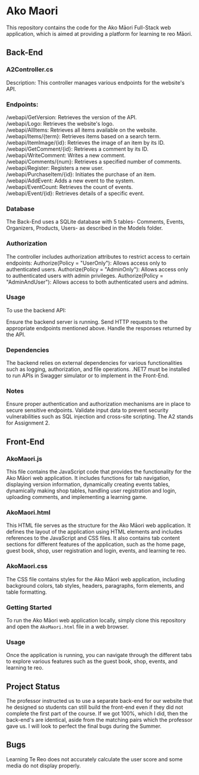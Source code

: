 # Ako Maori

This repository contains the code for the Ako Māori Full-Stack web application, which is aimed at providing a platform for learning te reo Māori.

## Back-End

### A2Controller.cs
Description: This controller manages various endpoints for the website's API.
### Endpoints:
/webapi/GetVersion: Retrieves the version of the API.  
/webapi/Logo: Retrieves the website's logo.  
/webapi/AllItems: Retrieves all items available on the website.   
/webapi/Items/{term}: Retrieves items based on a search term.  
/webapi/ItemImage/{id}: Retrieves the image of an item by its ID.  
/webapi/GetComment/{id}: Retrieves a comment by its ID.  
/webapi/WriteComment: Writes a new comment.  
/webapi/Comments/{num}: Retrieves a specified number of comments.  
/webapi/Register: Registers a new user.  
/webapi/PurchaseItem/{id}: Initiates the purchase of an item.  
/webapi/AddEvent: Adds a new event to the system.  
/webapi/EventCount: Retrieves the count of events.  
/webapi/Event/{id}: Retrieves details of a specific event.  

### Database
The Back-End uses a SQLite database with 5 tables- Comments, Events, Organizers, Products, Users- as described in the Models folder.

### Authorization
The controller includes authorization attributes to restrict access to certain endpoints:
Authorize(Policy = "UserOnly"): Allows access only to authenticated users.
Authorize(Policy = "AdminOnly"): Allows access only to authenticated users with admin privileges.
Authorize(Policy = "AdminAndUser"): Allows access to both authenticated users and admins.
### Usage
To use the backend API:

Ensure the backend server is running.
Send HTTP requests to the appropriate endpoints mentioned above.
Handle the responses returned by the API.
### Dependencies
The backend relies on external dependencies for various functionalities such as logging, authorization, and file operations. .NET7 must be installed to run APIs in Swagger simulator or to implement in the Front-End.
### Notes
Ensure proper authentication and authorization mechanisms are in place to secure sensitive endpoints.
Validate input data to prevent security vulnerabilities such as SQL injection and cross-site scripting.
The A2 stands for Assignment 2.

## Front-End

### AkoMaori.js

This file contains the JavaScript code that provides the functionality for the Ako Māori web application. It includes functions for tab navigation, displaying version information, dynamically creating events tables, dynamically making shop tables, handling user registration and login, uploading comments, and implementing a learning game.

### AkoMaori.html

This HTML file serves as the structure for the Ako Māori web application. It defines the layout of the application using HTML elements and includes references to the JavaScript and CSS files. It also contains tab content sections for different features of the application, such as the home page, guest book, shop, user registration and login, events, and learning te reo.

### AkoMaori.css

The CSS file contains styles for the Ako Māori web application, including background colors, tab styles, headers, paragraphs, form elements, and table formatting.

### Getting Started

To run the Ako Māori web application locally, simply clone this repository and open the `AkoMaori.html` file in a web browser.

### Usage

Once the application is running, you can navigate through the different tabs to explore various features such as the guest book, shop, events, and learning te reo.

## Project Status

The professor instructed us to use a separate back-end for our website that he designed so students can still build the front-end even if they did not complete the first part of the course. If we got 100%, which I did, then the back-end's are identical, aside from the matching pairs which the professor gave us. I will look to perfect the final bugs during the Summer.

## Bugs

Learning Te Reo does not accurately calculate the user score and some media do not display properly.
